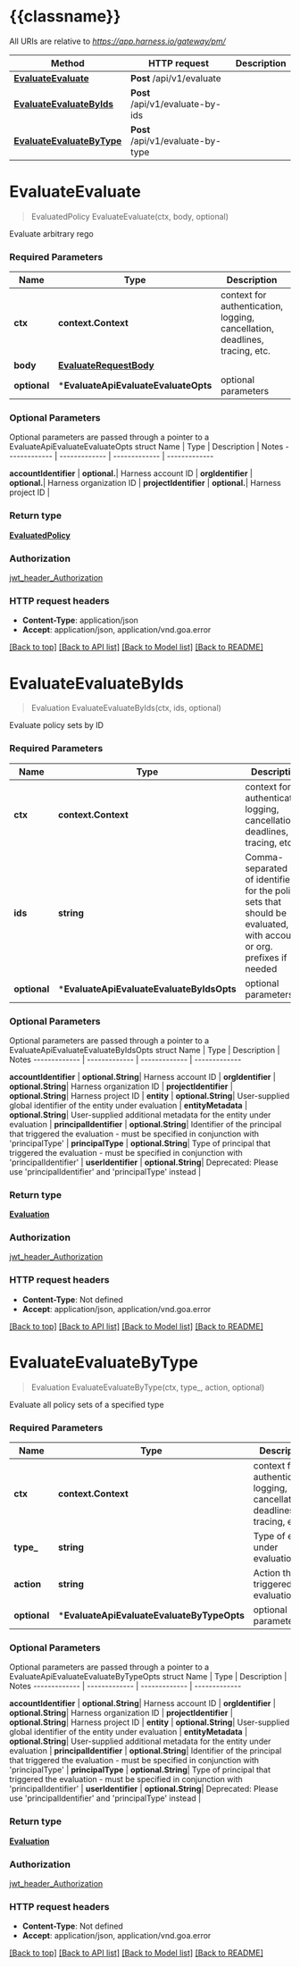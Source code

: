# {{classname}}

All URIs are relative to *https://app.harness.io/gateway/pm/*

Method | HTTP request | Description
------------- | ------------- | -------------
[**EvaluateEvaluate**](EvaluateApi.md#EvaluateEvaluate) | **Post** /api/v1/evaluate | 
[**EvaluateEvaluateByIds**](EvaluateApi.md#EvaluateEvaluateByIds) | **Post** /api/v1/evaluate-by-ids | 
[**EvaluateEvaluateByType**](EvaluateApi.md#EvaluateEvaluateByType) | **Post** /api/v1/evaluate-by-type | 

# **EvaluateEvaluate**
> EvaluatedPolicy EvaluateEvaluate(ctx, body, optional)


Evaluate arbitrary rego

### Required Parameters

Name | Type | Description  | Notes
------------- | ------------- | ------------- | -------------
 **ctx** | **context.Context** | context for authentication, logging, cancellation, deadlines, tracing, etc.
  **body** | [**EvaluateRequestBody**](EvaluateRequestBody.md)|  | 
 **optional** | ***EvaluateApiEvaluateEvaluateOpts** | optional parameters | nil if no parameters

### Optional Parameters
Optional parameters are passed through a pointer to a EvaluateApiEvaluateEvaluateOpts struct
Name | Type | Description  | Notes
------------- | ------------- | ------------- | -------------

 **accountIdentifier** | **optional.**| Harness account ID | 
 **orgIdentifier** | **optional.**| Harness organization ID | 
 **projectIdentifier** | **optional.**| Harness project ID | 

### Return type

[**EvaluatedPolicy**](EvaluatedPolicy.md)

### Authorization

[jwt_header_Authorization](../README.md#jwt_header_Authorization)

### HTTP request headers

 - **Content-Type**: application/json
 - **Accept**: application/json, application/vnd.goa.error

[[Back to top]](#) [[Back to API list]](../README.md#documentation-for-api-endpoints) [[Back to Model list]](../README.md#documentation-for-models) [[Back to README]](../README.md)

# **EvaluateEvaluateByIds**
> Evaluation EvaluateEvaluateByIds(ctx, ids, optional)


Evaluate policy sets by ID

### Required Parameters

Name | Type | Description  | Notes
------------- | ------------- | ------------- | -------------
 **ctx** | **context.Context** | context for authentication, logging, cancellation, deadlines, tracing, etc.
  **ids** | **string**| Comma-separated list of identifiers for the policy sets that should be evaluated, with account. or org. prefixes if needed | 
 **optional** | ***EvaluateApiEvaluateEvaluateByIdsOpts** | optional parameters | nil if no parameters

### Optional Parameters
Optional parameters are passed through a pointer to a EvaluateApiEvaluateEvaluateByIdsOpts struct
Name | Type | Description  | Notes
------------- | ------------- | ------------- | -------------

 **accountIdentifier** | **optional.String**| Harness account ID | 
 **orgIdentifier** | **optional.String**| Harness organization ID | 
 **projectIdentifier** | **optional.String**| Harness project ID | 
 **entity** | **optional.String**| User-supplied global identifier of the entity under evaluation | 
 **entityMetadata** | **optional.String**| User-supplied additional metadata for the entity under evaluation | 
 **principalIdentifier** | **optional.String**| Identifier of the principal that triggered the evaluation - must be specified in conjunction with &#x27;principalType&#x27; | 
 **principalType** | **optional.String**| Type of principal that triggered the evaluation - must be specified in conjunction with &#x27;principalIdentifier&#x27; | 
 **userIdentifier** | **optional.String**| Deprecated: Please use &#x27;principalIdentifier&#x27; and &#x27;principalType&#x27; instead | 

### Return type

[**Evaluation**](Evaluation.md)

### Authorization

[jwt_header_Authorization](../README.md#jwt_header_Authorization)

### HTTP request headers

 - **Content-Type**: Not defined
 - **Accept**: application/json, application/vnd.goa.error

[[Back to top]](#) [[Back to API list]](../README.md#documentation-for-api-endpoints) [[Back to Model list]](../README.md#documentation-for-models) [[Back to README]](../README.md)

# **EvaluateEvaluateByType**
> Evaluation EvaluateEvaluateByType(ctx, type_, action, optional)


Evaluate all policy sets of a specified type

### Required Parameters

Name | Type | Description  | Notes
------------- | ------------- | ------------- | -------------
 **ctx** | **context.Context** | context for authentication, logging, cancellation, deadlines, tracing, etc.
  **type_** | **string**| Type of entity under evaluation | 
  **action** | **string**| Action that triggered the evaluation | 
 **optional** | ***EvaluateApiEvaluateEvaluateByTypeOpts** | optional parameters | nil if no parameters

### Optional Parameters
Optional parameters are passed through a pointer to a EvaluateApiEvaluateEvaluateByTypeOpts struct
Name | Type | Description  | Notes
------------- | ------------- | ------------- | -------------


 **accountIdentifier** | **optional.String**| Harness account ID | 
 **orgIdentifier** | **optional.String**| Harness organization ID | 
 **projectIdentifier** | **optional.String**| Harness project ID | 
 **entity** | **optional.String**| User-supplied global identifier of the entity under evaluation | 
 **entityMetadata** | **optional.String**| User-supplied additional metadata for the entity under evaluation | 
 **principalIdentifier** | **optional.String**| Identifier of the principal that triggered the evaluation - must be specified in conjunction with &#x27;principalType&#x27; | 
 **principalType** | **optional.String**| Type of principal that triggered the evaluation - must be specified in conjunction with &#x27;principalIdentifier&#x27; | 
 **userIdentifier** | **optional.String**| Deprecated: Please use &#x27;principalIdentifier&#x27; and &#x27;principalType&#x27; instead | 

### Return type

[**Evaluation**](Evaluation.md)

### Authorization

[jwt_header_Authorization](../README.md#jwt_header_Authorization)

### HTTP request headers

 - **Content-Type**: Not defined
 - **Accept**: application/json, application/vnd.goa.error

[[Back to top]](#) [[Back to API list]](../README.md#documentation-for-api-endpoints) [[Back to Model list]](../README.md#documentation-for-models) [[Back to README]](../README.md)

